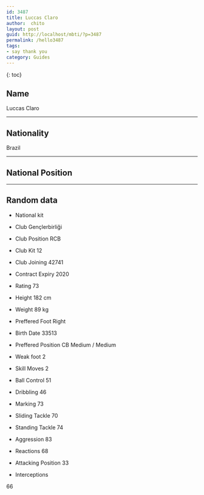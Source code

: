 ```yaml
---
id: 3487
title: Luccas Claro
author:  chito 
layout: post
guid: http://localhost/mbti/?p=3487
permalink: /hello3487
tags:
- say thank you
category: Guides
---
```



{: toc}


## Name  
Luccas Claro 

* * *

## Nationality  
Brazil 

* * *

## National Position 

* * *

## Random data 

  * National kit 
  * Club 
Gençlerbirliği 

  * Club Position 
RCB 

  * Club Kit 
12 

  * Club Joining 
42741 

  * Contract Expiry 
2020 

  * Rating 
73 

  * Height 
182 cm 

  * Weight 
89 kg 

  * Preffered Foot 
Right 

  * Birth Date 
33513 

  * Preffered Position 
CB Medium / Medium 

  * Weak foot 
2 

  * Skill Moves 
2 

  * Ball Control 
51 

  * Dribbling 
46 

  * Marking 
73 

  * Sliding Tackle 
70 

  * Standing Tackle 
74 

  * Aggression 
83 

  * Reactions 
68 

  * Attacking Position 
33 

  * Interceptions 

66</ul>